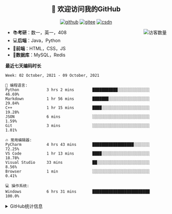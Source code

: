 <h2 align="center">👋 欢迎访问我的GitHub</h2>
<p align="center">
  <a href="https://github.com/eternidad33"><img src="https://img.shields.io/badge/GitHub-ff79c6" alt="github"></a>
  <a href="https://gitee.com/eternidad33"><img src="https://img.shields.io/badge/Gitee-fe7300" alt="gitee"></a>
  <a href="https://blog.csdn.net/qq_42907802"><img src="https://img.shields.io/badge/CSDN-cf000e" alt="csdn"></a>
</p>

<img align='right' src="https://profile-counter.glitch.me/eternidad33/count.svg" alt="访客数量"/>

- 📚**考研**：数一，英一，408
- 💻**后端**：Java，Python
- 📝**前端**：HTML，CSS，JS
- 💼**数据库**：MySQL，Redis

**最近七天编码时长**

<!--START_SECTION:waka-->
```text
Week: 02 October, 2021 - 09 October, 2021

💬 编程语言: 
Python            3 hrs 2 mins        ███████████░░░░░░░░░░░░░░   46.69% 
Markdown          1 hr 56 mins        ███████░░░░░░░░░░░░░░░░░░   29.84% 
C++               1 hr 15 mins        ████░░░░░░░░░░░░░░░░░░░░░   19.28% 
JSON              6 mins              ░░░░░░░░░░░░░░░░░░░░░░░░░   1.59% 
Git               3 mins              ░░░░░░░░░░░░░░░░░░░░░░░░░   1.01%

🔥 常用编辑器: 
PyCharm           4 hrs 43 mins       ██████████████████░░░░░░░   72.25% 
VS Code           1 hr 13 mins        ████░░░░░░░░░░░░░░░░░░░░░   18.78% 
Visual Studio     33 mins             ██░░░░░░░░░░░░░░░░░░░░░░░   8.56% 
Browser           1 min               ░░░░░░░░░░░░░░░░░░░░░░░░░   0.41%

💻 操作系统: 
Windows           6 hrs 31 mins       █████████████████████████   100.0%

```


<!--END_SECTION:waka-->

<details>
<summary>GitHub统计信息</summary>

<br/>

> 动态太少，不好意思展示
> 
> 下面的GitHub统计信息是来自于[github-readme-stats](https://github.com/anuraghazra/github-readme-stats)项目，里边有[中文文档](https://github.com/anuraghazra/github-readme-stats/blob/master/readme_cn.md)

<a href="https://github.com/eternidad33/eternidad33">
  <img align="center" src="https://github-readme-stats.anuraghazra1.vercel.app/api?username=eternidad33&show_icons=true" />
</a>
</details>


